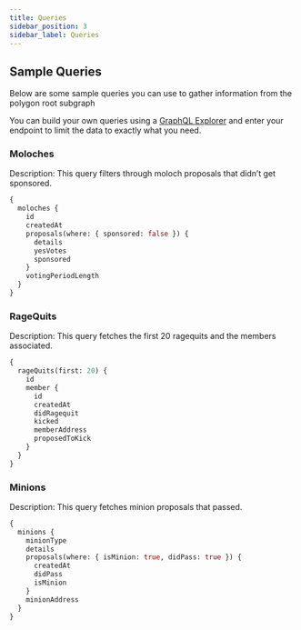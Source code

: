 ```yaml
---
title: Queries
sidebar_position: 3
sidebar_label: Queries
---
```


## Sample Queries

Below are some sample queries you can use to gather information from the polygon root subgraph

You can build your own queries using a [GraphQL Explorer](https://graphiql-online.com/graphiql) and enter your endpoint to limit the data to exactly what you need.

### Moloches

Description: This query filters through moloch proposals that didn’t get sponsored.

```graphql
{
  moloches {
    id
    createdAt
    proposals(where: { sponsored: false }) {
      details
      yesVotes
      sponsored
    }
    votingPeriodLength
  }
}
```

### RageQuits

Description: This query fetches the first 20 ragequits and the members associated.

```graphql
{
  rageQuits(first: 20) {
    id
    member {
      id
      createdAt
      didRagequit
      kicked
      memberAddress
      proposedToKick
    }
  }
}
```

### Minions

Description: This query fetches minion proposals that passed.

```graphql
{
  minions {
    minionType
    details
    proposals(where: { isMinion: true, didPass: true }) {
      createdAt
      didPass
      isMinion
    }
    minionAddress
  }
}
```
